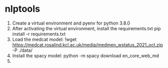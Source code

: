 # nlptools
1. Create a virtual environment and pyenv for python 3.8.0
2. After activating the virtual environment, install the requirements.txt
pip install -r requirements.txt
3. Load the medcat model: !wget https://medcat.rosalind.kcl.ac.uk/media/medmen_wstatus_2021_oct.zip -P ./data/
4. Install the spacy model: python -m spacy download en_core_web_md
5. 

